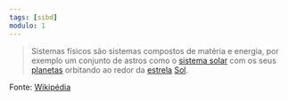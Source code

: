 ```yaml
---
tags: [sibd]
modulo: 1
---
```


> Sistemas físicos são sistemas compostos de matéria e energia, por exemplo um conjunto de astros como o [sistema solar](https://pt.wikipedia.org/wiki/Sistema_solar "Sistema solar") com os seus [planetas](https://pt.wikipedia.org/wiki/Planeta "Planeta") orbitando ao redor da [estrela](https://pt.wikipedia.org/wiki/Estrela "Estrela") [Sol](https://pt.wikipedia.org/wiki/Sol "Sol").

Fonte: [Wikipédia](https://pt.wikipedia.org/wiki/Sistema)
